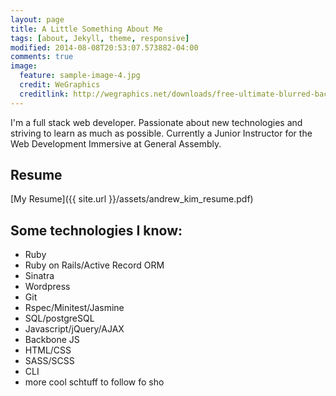 ```yaml
---
layout: page
title: A Little Something About Me
tags: [about, Jekyll, theme, responsive]
modified: 2014-08-08T20:53:07.573882-04:00
comments: true
image:
  feature: sample-image-4.jpg
  credit: WeGraphics
  creditlink: http://wegraphics.net/downloads/free-ultimate-blurred-background-pack/
---
```


I'm a full stack web developer. Passionate about new technologies and striving to learn as much as possible. Currently a Junior Instructor for the Web Development Immersive at General Assembly.

## Resume
[My Resume]({{ site.url }}/assets/andrew_kim_resume.pdf)

## Some technologies I know:

* Ruby
* Ruby on Rails/Active Record ORM
* Sinatra
* Wordpress
* Git
* Rspec/Minitest/Jasmine
* SQL/postgreSQL
*	Javascript/jQuery/AJAX
* Backbone JS
* HTML/CSS
* SASS/SCSS
* CLI
* more cool schtuff to follow fo sho
